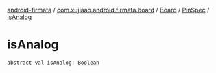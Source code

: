 [android-firmata](../../../index.md) / [com.xujiaao.android.firmata.board](../../index.md) / [Board](../index.md) / [PinSpec](index.md) / [isAnalog](./is-analog.md)

# isAnalog

`abstract val isAnalog: `[`Boolean`](https://kotlinlang.org/api/latest/jvm/stdlib/kotlin/-boolean/index.html)